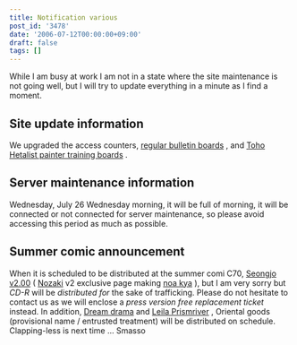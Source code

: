 ```yaml
---
title: Notification various
post_id: '3478'
date: '2006-07-12T00:00:00+09:00'
draft: false
tags: []
---
```


While I am busy at work I am not in a state where the site maintenance is not going well, but I will try to update everything in a minute as I find a moment.

## Site update information

We upgraded the access counters, [regular bulletin boards](https://twitter.com/danmaq) , and [Toho Hetalist painter training boards](/feedback/thpbbs/) .

## Server maintenance information

Wednesday, July 26 Wednesday morning, it will be full of morning, it will be connected or not connected for server maintenance, so please avoid accessing this period as much as possible.

## Summer comic announcement

When it is scheduled to be distributed at the summer comi C70, [Seongjo v2.00](/!/thA/) ( [Nozaki](/!/thA/) v2 exclusive page making [noa kya](/!/thA/) ), but I am very sorry but _CD-R_ will be _distributed for_ the sake of trafficking. Please do not hesitate to contact us as we will enclose a _press version free replacement ticket_ instead. In addition, [Dream drama](/!/thC/) and [Leila Prismriver](/!/leila/) , Oriental goods (provisional name / entrusted treatment) will be distributed on schedule. Clapping-less is next time ... Smasso